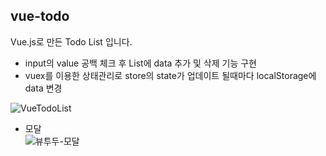 ## vue-todo
Vue.js로 만든 Todo List 입니다.
- input의 value 공백 체크 후 List에 data 추가 및 삭제 기능 구현
- vuex를 이용한 상태관리로 store의 state가 업데이트 될때마다 localStorage에 data 변경

![VueTodoList](https://user-images.githubusercontent.com/68048248/126028858-6f64f7ac-ab02-496e-8804-8caf83c51344.gif)

- 모달 <br/>
![뷰투두-모달](https://user-images.githubusercontent.com/68048248/126062473-1acb2de4-21fb-4069-8452-2801f70dc86e.gif)
